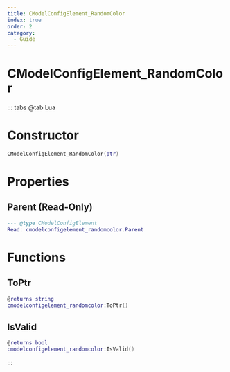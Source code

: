 ```yaml
---
title: CModelConfigElement_RandomColor
index: true
order: 2
category:
  - Guide
---
```


# CModelConfigElement_RandomColor

::: tabs
@tab Lua
# Constructor
```lua
CModelConfigElement_RandomColor(ptr)
```
# Properties
## Parent (Read-Only)
```lua
--- @type CModelConfigElement
Read: cmodelconfigelement_randomcolor.Parent
```
# Functions
## ToPtr
```lua
@returns string
cmodelconfigelement_randomcolor:ToPtr()
```
## IsValid
```lua
@returns bool
cmodelconfigelement_randomcolor:IsValid()
```

:::